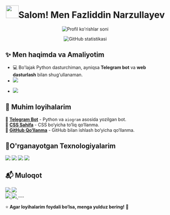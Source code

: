 <h1 align="center"> <img src="https://media3.giphy.com/media/v1.Y2lkPTc5MGI3NjExdzNrNGZyZnR6anhlZnd6dTY2MDQ1MmFxN3EyNGdmcXh5a28wa2pqcCZlcD12MV9pbnRlcm5hbF9naWZfYnlfaWQmY3Q9Zw/l2SpWXJJXQscB1ufu/giphy.gif" width = 40px>Salom!  Men Fazliddin Narzullayev</h1>

<p align="center">
  <img src="https://komarev.com/ghpvc/?username=Fazli171&label=Profile+Views&color=blue" alt="Profil ko'rishlar soni">
</p>

<p align="center">
  <img src="https://github-readme-stats.vercel.app/api?username=Fazli171&show_icons=true&theme=radical" alt="GitHub statistikasi">
</p>

## ✨ Men haqimda va Amaliyotim

- 💻 Bo'lajak Python dasturchiman, ayniqsa **Telegram bot** va **web dasturlash** bilan shug‘ullanaman.
  <a href="https://ba.uz/" target="_blank">
- <img src="https://img.shields.io/badge/Bobur%20Alikhanov%20Tech%20Academy-0073e6?style=for-the-badge&logo=google-scholar&logoColor=white" />
</a>

- <img src="https://img.shields.io/badge/Python%20Full--Stack%20Developer-3776AB?style=for-the-badge&logo=python&logoColor=white" />

## 🚀 Muhim loyihalarim

🔹 **[Telegram Bot](https://github.com/Fazli171/number_system/blob/master/telebot2.py)** - Python va `aiogram` asosida yozilgan bot.  
🔹 **[CSS Sahifa](https://www.w3schools.com/css/css_intro.asp)** - CSS bo‘yicha to‘liq qo‘llanma.  
🔹 **[GitHub Qo‘llanma](https://github.com/Fazli171/github-guide)** - GitHub bilan ishlash bo‘yicha qo‘llanma.  

## 📌O'rganayotgan Texnologiyalarim 
<p>
  <img src="https://img.shields.io/badge/Python-3776AB?style=for-the-badge&logo=python&logoColor=white" />
  <img src="https://img.shields.io/badge/Django-092E20?style=for-the-badge&logo=django&logoColor=white" />
  <img src="https://img.shields.io/badge/HTML5-E34F26?style=for-the-badge&logo=html5&logoColor=white" />
  <img src="https://img.shields.io/badge/CSS3-1572B6?style=for-the-badge&logo=css3&logoColor=white" />
  <a href="https://github.com/Fazli171">
    <img src="https://img.shields.io/badge/GitHub-181717?style=for-the-badge&logo=github&logoColor=white" alt="">
  </a>
</p>

## 📬 Muloqot  
<a href="mailto:fazli_1998@email.com">
    <img src="https://img.shields.io/badge/Email-fazli_1998@email.com-red?style=for-the-badge&logo=gmail&logoColor=white" />
</a>

<a href="mailto:matem3599798@gmail.com">
    <img src="https://img.shields.io/badge/Gmail-matem3599798@gmail.com-D14836?style=for-the-badge&logo=gmail&logoColor=white" />
</a>
<br>
<a href="https://t.me/PYTHON_171" target="_blank">
  <img src="https://img.shields.io/badge/Telegram-2CA5E0?style=for-the-badge&logo=telegram&logoColor=white" />
</a>
<a href="https://www.instagram.com/fazli_1098" target="_blank">
    <img src="https://img.shields.io/badge/Instagram-fazli_1098-E4405F?style=for-the-badge&logo=instagram&logoColor=white" />
</a>
---

⭐ **Agar loyihalarim foydali bo‘lsa, menga yulduz bering!** 🚀
